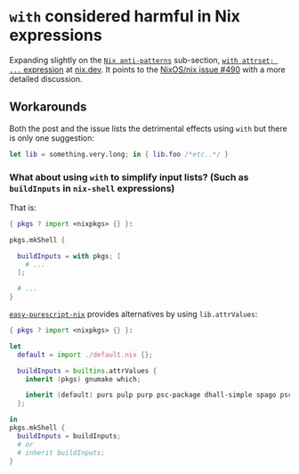 # `with` considered harmful in Nix expressions

Expanding slightly on the [`Nix anti-patterns`](https://nix.dev/anti-patterns/language.html) sub-section, [`with attrset; ...` expression](https://nix.dev/anti-patterns/language.html#with-attrset-expression) at [nix.dev](https://nix.dev). It points to the [NixOS/nix issue #490](https://github.com/NixOS/nix/issues/490) with a more detailed discussion.

## Workarounds

Both the post and the issue lists the detrimental effects using `with` but there is only one suggestion:

```nix
let lib = something.very.long; in { lib.foo /*etc..*/ } 

```

### What about using `with` to simplify input lists? (Such as `buildInputs` in `nix-shell` expressions)

That is:

```nix
{ pkgs ? import <nixpkgs> {} }:

pkgs.mkShell {

  buildInputs = with pkgs; [
    # ...
  ];

  # ...
}

```

[`easy-purescript-nix`](https://github.com/justinwoo/easy-purescript-nix) provides alternatives by using `lib.attrValues`:

```nix
{ pkgs ? import <nixpkgs> {} }:

let
  default = import ./default.nix {};

  buildInputs = builtins.attrValues {
    inherit (pkgs) gnumake which;

    inherit (default) purs pulp purp psc-package dhall-simple spago pscid spago2nix purty zephyr;
  };

in
pkgs.mkShell {
  buildInputs = buildInputs;
  # or
  # inherit buildInputs;
}
```
